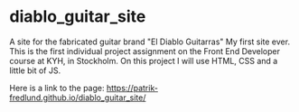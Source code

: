 # diablo_guitar_site

A site for the fabricated guitar brand "El Diablo Guitarras"
My first site ever.
This is the first individual project assignment on the Front End Developer course at KYH, in Stockholm.
On this project I will use HTML, CSS and a little bit of JS.

Here is a link to the page: https://patrik-fredlund.github.io/diablo_guitar_site/
